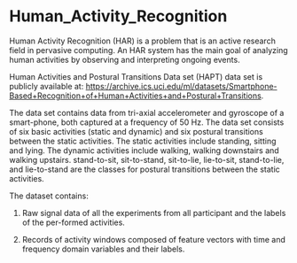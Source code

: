 # Human_Activity_Recognition
Human Activity Recognition (HAR) is a problem that is an active research field in pervasive computing. An HAR system has the main goal of analyzing human activities by observing and interpreting ongoing events.

Human Activities and Postural Transitions Data set (HAPT) data set is publicly available at: https://archive.ics.uci.edu/ml/datasets/Smartphone-Based+Recognition+of+Human+Activities+and+Postural+Transitions.

The data set contains data from tri-axial accelerometer and gyroscope of a smart-phone, both captured at a frequency of 50 Hz. The data set consists of six basic activities (static and dynamic) and six postural transitions between the static activities. The static activities include standing, sitting and lying. The dynamic activities include walking, walking downstairs and walking upstairs. stand-to-sit, sit-to-stand, sit-to-lie, lie-to-sit, stand-to-lie, and lie-to-stand are the classes for postural transitions between the static activities.

The dataset contains:
1. Raw signal data of all the experiments from all participant and the labels of the per-formed activities.

2. Records of activity windows composed of feature vectors with time and frequency domain variables and their labels.

